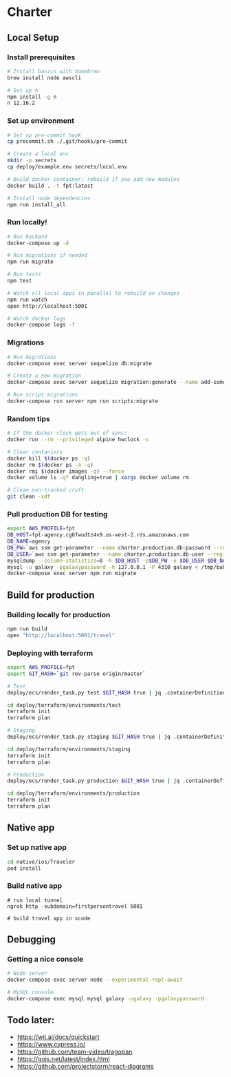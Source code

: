 # Charter

## Local Setup

### Install prerequisites

```sh
# Install basics with homebrew
brew install node awscli

# Set up n
npm install -g n
n 12.16.2
```

### Set up environment

```sh
# Set up pre-commit hook
cp precommit.sh ./.git/hooks/pre-commit

# Create a local env
mkdir -p secrets
cp deploy/example.env secrets/local.env

# Build docker container; rebuild if you add new modules
docker build . -t fpt:latest

# Install node dependencies
npm run install_all
```

### Run locally!

```sh
# Run backend
docker-compose up -d

# Run migrations if needed
npm run migrate

# Run tests
npm test

# Watch all local apps in parallel to rebuild on changes
npm run watch
open http://localhost:5001

# Watch docker logs
docker-compose logs -f
```

### Migrations

```sh
# Run migrations
docker-compose exec server sequelize db:migrate

# Create a new migration
docker-compose exec server sequelize migration:generate --name add-some-fields

# Run script migrations
docker-compose run server npm run scripts:migrate
```

### Random tips

```sh
# If the docker clock gets out of sync:
docker run --rm --privileged alpine hwclock -s

# Clear contaniers
docker kill $(docker ps -q)
docker rm $(docker ps -a -q)
docker rmi $(docker images -q) --force
docker volume ls -qf dangling=true | xargs docker volume rm

# Clean non-tracked cruft
git clean -xdf
```

### Pull production DB for testing

```sh
export AWS_PROFILE=fpt
DB_HOST=fpt-agency.cg6fwudtz4v9.us-west-2.rds.amazonaws.com
DB_NAME=agency
DB_PW=`aws ssm get-parameter --name charter.production.db-password --region us-west-2 --with-decryption | jq -r .Parameter.Value`
DB_USER=`aws ssm get-parameter --name charter.production.db-user --region us-west-2 --with-decryption | jq -r .Parameter.Value`
mysqldump --column-statistics=0 -h $DB_HOST -p$DB_PW -u $DB_USER $DB_NAME --result-file=/tmp/bak.sql
mysql -u galaxy -pgalaxypassword -h 127.0.0.1 -P 4310 galaxy < /tmp/bak.sql
docker-compose exec server npm run migrate
```

## Build for production

### Building locally for production

```sh
npm run build
open "http://localhost:5001/travel"
```

### Deploying with terraform

```sh
export AWS_PROFILE=fpt
export GIT_HASH=`git rev-parse origin/master`

# Test
deploy/ecs/render_task.py test $GIT_HASH true | jq .containerDefinitions > deploy/terraform/environments/test/containers.json

cd deploy/terraform/environments/test
terraform init
terraform plan

# Staging
deploy/ecs/render_task.py staging $GIT_HASH true | jq .containerDefinitions > deploy/terraform/environments/staging/containers.json

cd deploy/terraform/environments/staging
terraform init
terraform plan

# Production
deploy/ecs/render_task.py production $GIT_HASH true | jq .containerDefinitions > deploy/terraform/environments/production/containers.json

cd deploy/terraform/environments/production
terraform init
terraform plan
```

## Native app

### Set up native app

```sh
cd native/ios/Traveler
pod install
```

### Build native app

```
# run local tunnel
ngrok http -subdomain=firstpersontravel 5001

# build travel app in xcode
```

## Debugging

### Getting a nice console

```sh
# Node server
docker-compose exec server node --experimental-repl-await

# MySQL console
docker-compose exec mysql mysql galaxy -ugalaxy -pgalaxypassword
```

## Todo later:

- https://wit.ai/docs/quickstart
- https://www.cypress.io/
- https://github.com/team-video/tragopan
- https://gojs.net/latest/index.html
- https://github.com/projectstorm/react-diagrams